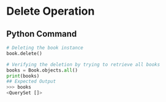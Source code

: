 # Delete Operation

## Python Command
```python
# Deleting the book instance
book.delete()

# Verifying the deletion by trying to retrieve all books
books = Book.objects.all()
print(books)
## Expected Output
>>> books
<QuerySet []>
